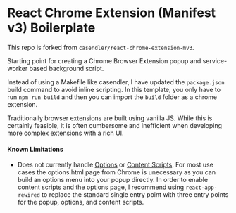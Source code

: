 # React Chrome Extension (Manifest v3) Boilerplate

This repo is forked from ``casendler/react-chrome-extension-mv3``.

Starting point for creating a Chrome Browser Extension popup and service-worker based background script. 

Instead of using a Makefile like casendler, I have updated the ``package.json`` build command to avoid inline scripting.
In this template, you only have to run ``npm run build`` and then you can import the ``build`` folder as a chrome extension.

Traditionally browser extensions are built using vanilla JS. While this is certainly feasible, it is often cumbersome and inefficient when developing more complex extensions with a rich UI.

#### Known Limitations

- Does not currently handle [Options](https://developer.chrome.com/docs/extensions/mv3/options/) or [Content Scripts](https://developer.chrome.com/docs/extensions/mv3/content_scripts/). For most use cases the options.html page from Chrome is unecessary as you can build an options menu into your popup directly. In order to enable content scripts and the options page, I recommend using `react-app-rewired` to replace the standard single entry point with three entry points for the popup, options, and content scripts.
